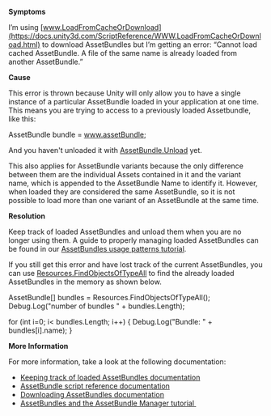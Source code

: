 
        

**Symptoms** 

I’m using [www.LoadFromCacheOrDownload](https://docs.unity3d.com/ScriptReference/WWW.LoadFromCacheOrDownload.html) to download AssetBundles but I’m getting an error: “Cannot load cached AssetBundle. A file of the same name is already loaded from another AssetBundle.”

**Cause** 

This error is thrown because Unity will only allow you to have a single instance of a particular AssetBundle loaded in your application at one time. This means you are trying to access to a previously loaded Assetbundle, like this:

AssetBundle bundle = www.assetBundle;

And you haven't unloaded it with [AssetBundle.Unload](https://docs.unity3d.com/ScriptReference/AssetBundle.Unload.html) yet.

This also applies for AssetBundle variants because the only difference between them are the individual Assets contained in it and the variant name, which is appended to the AssetBundle Name to identify it. However, when loaded they are considered the same AssetBundle, so it is not possible to load more than one variant of an AssetBundle at the same time.  

**Resolution** 

Keep track of loaded AssetBundles and unload them when you are no longer using them. A guide to properly managing loaded AssetBundles can be found in our [AssetBundles usage patterns tutorial](https://unity3d.com/learn/tutorials/topics/best-practices/assetbundle-usage-patterns).

If you still get this error and have lost track of the current AssetBundles, you can use [Resources.FindObjectsOfTypeAll](https://docs.unity3d.com/ScriptReference/Resources.FindObjectsOfTypeAll.html) to find the already loaded AssetBundles in the memory as shown below.

AssetBundle[] bundles = Resources.FindObjectsOfTypeAll();
    Debug.Log("number of bundles " + bundles.Length);
    
for (int i=0; i< bundles.Length; i++)
    {
        Debug.Log("Bundle: " + bundles[i].name);
    }

**More Information** 

For more information, take a look at the following documentation:

*   [Keeping track of loaded AssetBundles documentation](https://docs.unity3d.com/Manual/keepingtrackofloadedassetbundles.html)
*   [AssetBundle script reference documentation](https://docs.unity3d.com/ScriptReference/AssetBundle.html)
*   [Downloading AssetBundles documentation](https://docs.unity3d.com/Manual/DownloadingAssetBundles.html)
*   [AssetBundles and the AssetBundle Manager tutorial ](https://unity3d.com/es/learn/tutorials/topics/scripting/assetbundles-and-assetbundle-manager)
      